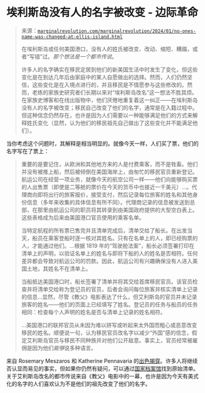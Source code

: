 <!--yml

category: 未分类

date: 2024-05-27 14:53:12

-->

# 埃利斯岛没有人的名字被改变 - 边际革命

> 来源：[`marginalrevolution.com/marginalrevolution/2024/01/no-ones-name-was-changed-at-ellis-island.html`](https://marginalrevolution.com/marginalrevolution/2024/01/no-ones-name-was-changed-at-ellis-island.html)
> 
> 在埃利斯岛或任何美国港口，没有人的姓氏被改变、改动、缩短、糟蹋，或者“写错”过。*那个想法是一个都市传说*。
> 
> 许多人的名字确实在移民定居到他们的新美国生活中时发生了变化，但这些变化是在到达几年后由家庭中的某人自愿做出的选择。然而，人们仍然坚信，这些变化是在入境点进行的，并且移民是不情愿参与这些修改的。然而，老练的家族史研究者们长期以来对“埃利斯岛改名”这一想法不胜其烦。在家族史博客和在线出版物中，他们厌倦地重复着这一纠正——在埃利斯岛没有人的名字被改变；移民自己改变了他们的名字，通常是在入籍过程中。但这种信念仍然存在，也许是因为人们需要以一种能够满足他们的方式来解释姓氏变化（显然，认为他们的移民祖先自己做出了这些变化并不能满足他们）。

当你考虑这个问题时，其解释是相当明显的。就像今天一样，人们买了票，他们的名字写在了票上：

> 重要的是要记住，从欧洲和其他地方来的人是付费乘客，而不是牲畜。他们并没有被推上船，然后被倾倒在美国海岸上，由匆忙的移民官员重新登记。航运公司在经营一项业务，就像今天的航空公司一样——他们向能够购买票的人出售票（即使是二等舱的票价在今天的货币中也接近一千美元）...。代理商向即将出行的旅客报价，接受支付，然后记录每位旅客的姓名和其他身份信息（多年来收集的具体信息有所不同）。代理商记录的信息被发送到总部，在那里由航运公司的职员将其转录到由美国政府提供的大型空白表上。这些表格成为后来由美国港口官员使用的乘客名单。
> 
> 当特定航程的所有票已售完并且清单完成后，清单交给了船长。在出发当天，船员在乘客登船时逐一核对其姓名。只有在名单上的人，即已经购票的人，才能通过他们。...根据 1819 年的“驾驶舱法案”，船长必须签署打印在清单上的声明，以验证名单上的姓名与即将下船的人的姓名是否相符。任何差异都会导致对航运公司的罚款。因此，航运公司有兴趣确保没有人进入美国土地，其姓名不在清单上。
> 
> 当船抵达美国港口时，船长签署了清单并将其交给首席移民官员。该官员检查并将清单交给称为登记员的官员，后者会询问每位旅客并核实清单上记录的信息...显然，尽管《教父》电影表达了什么，但艾利斯岛的官员并未记录旅客的姓名——他们的页面上已经填写了姓名。登记员的任务与船员的任务相同：检查每个人声明的姓名是否与清单上记录的姓名相符。
> 
> …美国港口的联邦官员从未因为难以拼写或听起来太外国而粗心或恶意改变移民的姓名。顺便说一句，认为移民官员改名字以减少“外国”感的信念，假定艾利斯岛官员与移民不同种族并对他们公开敌意。事实上，官员经常被雇佣是因为他们*能够*说多种语言。

来自 Rosemary Meszaros 和 Katherine Pennavaria 的[出色揭穿](https://journals.ala.org/index.php/dttp/article/view/6655/8939)。许多人将继续否认显而易见的事实，但如果你仍然有疑问，可以通过[国家档案馆](https://www.archives.gov/)找到原始清单。关于艾利斯岛改名的都市传说来自《教父》电影中的一幕，也许是因为今天有美式化的名字的人们喜欢认为不是他们的祖先改变了他们的名字。
